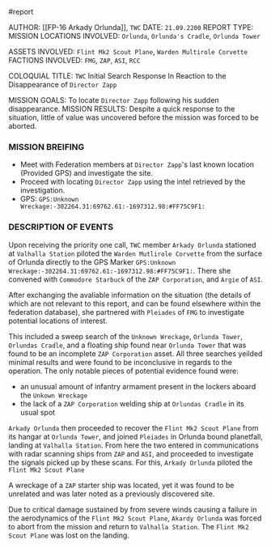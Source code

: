 #report

AUTHOR: [[FP-16 Arkady Orlunda]], `TWC`
DATE: `21.09.2200`
REPORT TYPE: MISSION
LOCATIONS INVOLVED: `Orlunda`, `Orlunda's Cradle`, `Orlunda Tower`

ASSETS INVOLVED: `Flint Mk2 Scout Plane`, `Warden Multirole Corvette`
FACTIONS INVOLVED: `FMG`, `ZAP`, `ASI`, `RCC`

COLOQUIAL TITLE: `TWC` Initial Search Response In Reaction to the Disappearance of `Director Zapp`

MISSION GOALS: To locate `Director Zapp` following his sudden disappearance.
MISSION RESULTS: Despite a quick response to the situation, little of value was uncovered before the mission was forced to be aborted.

### MISSION BREIFING
- Meet with Federation members at `Director Zapp`'s last known location (Provided GPS) and investigate the site.
- Proceed with locating `Director Zapp` using the intel retrieved by the investigation.
- GPS: `GPS:Unknown Wreckage:-302264.31:69762.61:-1697312.98:#FF75C9F1:`
### DESCRIPTION OF EVENTS
Upon receiving the priority one call, `TWC` member `Arkady Orlunda` stationed at `Valhalla Station` piloted the `Warden Mutlirole Corvette` from the surface of Orlunda directly to the GPS Marker `GPS:Unknown Wreckage:-302264.31:69762.61:-1697312.98:#FF75C9F1:`. There she convened with `Commodore Starbuck` of the `ZAP Corporation`, and `Argie` of `ASI`.

After exchanging the avaliable information on the situation (the details of which are not relevant to this report, and can be found elsewhere within the federation database), she partnered with `Pleiades` of `FMG` to investigate potential locations of interest.

This included a sweep search of the `Unknown Wreckage`, `Orlunda Tower`, `Orlundas Cradle`, and a floating ship found near `Orlunda Tower` that was found to be an incomplete `ZAP Corporation` asset. All three searches yeilded minimal results and were found to be inconclusive in regards to the operation. The only notable pieces of potential evidence found were:
- an unusual amount of infantry armament present in the lockers aboard the `Unkown Wreckage`
- the lack of a `ZAP Corporation` welding ship at `Orlundas Cradle` in its usual spot

`Arkady Orlunda` then proceeded to recover the `Flint Mk2 Scout Plane` from its hangar at `Orlunda Tower`, and joined `Pleiades` in Orlunda bound planetfall, landing at `Valhalla Station`. From here the two entered in communications with radar scanning ships from `ZAP` and `ASI`, and proceeded to investigate the signals picked up by these scans. For this, `Arkady Orlunda` piloted the `Flint Mk2 Scout Plane`

A wreckage of a `ZAP` starter ship was located, yet it was found to be unrelated and was later noted as a previously discovered site.

Due to critical damage sustained by from severe winds causing a failure in the aerodynamics of the `Flint Mk2 Scout Plane`, `Akardy Orlunda` was forced to abort from the mission and return to `Valhalla Station`. The `Flint Mk2 Scout Plane` was lost on the landing.